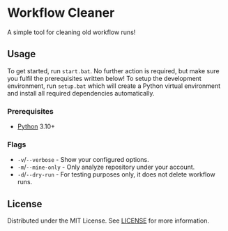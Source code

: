 # Workflow Cleaner

A simple tool for cleaning old workflow runs!

## Usage

To get started, run `start.bat`. No further action is required, but make sure you fulfil the prerequisites written below! To setup the development environment, run `setup.bat` which will create a Python virtual environment and install all required dependencies automatically.

### Prerequisites

- [Python](https://python.org) 3.10+

### Flags

- `-v`/`--verbose` - Show your configured options.
- `-m`/`--mine-only` - Only analyze repository under your account.
- `-d`/`--dry-run` - For testing purposes only, it does not delete workflow runs.

## License

Distributed under the MIT License. See [LICENSE](LICENSE) for more information.